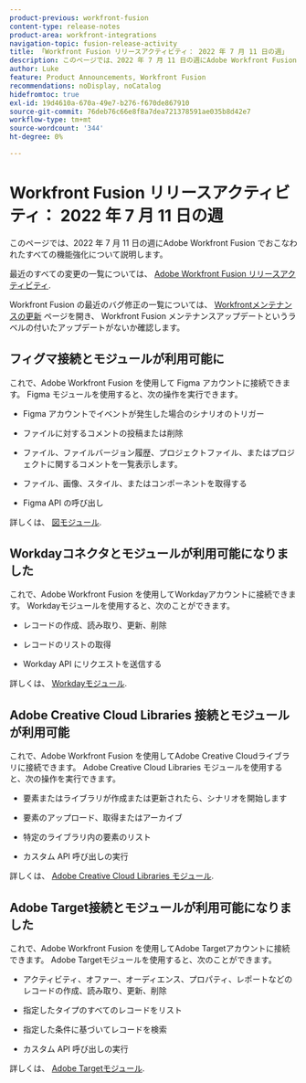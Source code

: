 ```yaml
---
product-previous: workfront-fusion
content-type: release-notes
product-area: workfront-integrations
navigation-topic: fusion-release-activity
title: 「Workfront Fusion リリースアクティビティ： 2022 年 7 月 11 日の週」
description: このページでは、2022 年 7 月 11 日の週にAdobe Workfront Fusion でおこなわれたすべての機能強化について説明します。
author: Luke
feature: Product Announcements, Workfront Fusion
recommendations: noDisplay, noCatalog
hidefromtoc: true
exl-id: 19d4610a-670a-49e7-b276-f670de867910
source-git-commit: 76deb76c66e8f8a7dea721378591ae035b8d42e7
workflow-type: tm+mt
source-wordcount: '344'
ht-degree: 0%

---
```


# Workfront Fusion リリースアクティビティ： 2022 年 7 月 11 日の週

このページでは、2022 年 7 月 11 日の週にAdobe Workfront Fusion でおこなわれたすべての機能強化について説明します。

最近のすべての変更の一覧については、 [Adobe Workfront Fusion リリースアクティビティ](../../../product-announcements/product-releases/fusion-release-activity/fusion-release-activity.md).

Workfront Fusion の最近のバグ修正の一覧については、 [Workfrontメンテナンスの更新](https://experienceleague.adobe.com/docs/workfront-known-issues/releases/current-updates.html) ページを開き、 Workfront Fusion メンテナンスアップデートというラベルの付いたアップデートがないか確認します。

## フィグマ接続とモジュールが利用可能に

これで、Adobe Workfront Fusion を使用して Figma アカウントに接続できます。 Figma モジュールを使用すると、次の操作を実行できます。

* Figma アカウントでイベントが発生した場合のシナリオのトリガー

* ファイルに対するコメントの投稿または削除

* ファイル、ファイルバージョン履歴、プロジェクトファイル、またはプロジェクトに関するコメントを一覧表示します。

* ファイル、画像、スタイル、またはコンポーネントを取得する

* Figma API の呼び出し


詳しくは、 [図モジュール](../../../workfront-fusion/apps-and-their-modules/figma-modules.md).

## Workdayコネクタとモジュールが利用可能になりました

これで、Adobe Workfront Fusion を使用してWorkdayアカウントに接続できます。 Workdayモジュールを使用すると、次のことができます。

* レコードの作成、読み取り、更新、削除

* レコードのリストの取得

* Workday API にリクエストを送信する


詳しくは、 [Workdayモジュール](../../../workfront-fusion/apps-and-their-modules/workday-modules.md).

## Adobe Creative Cloud Libraries 接続とモジュールが利用可能

これで、Adobe Workfront Fusion を使用してAdobe Creative Cloudライブラリに接続できます。 Adobe Creative Cloud Libraries モジュールを使用すると、次の操作を実行できます。

* 要素またはライブラリが作成または更新されたら、シナリオを開始します

* 要素のアップロード、取得またはアーカイブ

* 特定のライブラリ内の要素のリスト

* カスタム API 呼び出しの実行


詳しくは、 [Adobe Creative Cloud Libraries モジュール](../../../workfront-fusion/apps-and-their-modules/creative-cloud-libraries-modules.md).

## Adobe Target接続とモジュールが利用可能になりました

これで、Adobe Workfront Fusion を使用してAdobe Targetアカウントに接続できます。 Adobe Targetモジュールを使用すると、次のことができます。

* アクティビティ、オファー、オーディエンス、プロパティ、レポートなどのレコードの作成、読み取り、更新、削除

* 指定したタイプのすべてのレコードをリスト

* 指定した条件に基づいてレコードを検索

* カスタム API 呼び出しの実行


詳しくは、 [Adobe Targetモジュール](../../../workfront-fusion/apps-and-their-modules/adobe-target-modules.md).
